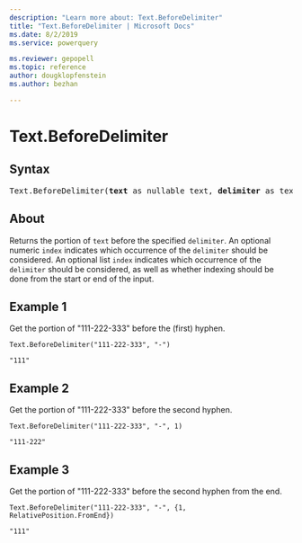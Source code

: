 ```yaml
---
description: "Learn more about: Text.BeforeDelimiter"
title: "Text.BeforeDelimiter | Microsoft Docs"
ms.date: 8/2/2019
ms.service: powerquery

ms.reviewer: gepopell
ms.topic: reference
author: dougklopfenstein
ms.author: bezhan

---
```

# Text.BeforeDelimiter

## Syntax

<pre>
Text.BeforeDelimiter(<b>text</b> as nullable text, <b>delimiter</b> as text, optional <b>index</b> as any) as any
</pre>

## About
Returns the portion of `text` before the specified `delimiter`. An optional numeric `index` indicates which occurrence of the `delimiter` should be considered. An optional list `index` indicates which occurrence of the `delimiter` should be considered, as well as whether indexing should be done from the start or end of the input.

## Example 1
Get the portion of "111-222-333" before the (first) hyphen.

```powerquery-m
Text.BeforeDelimiter("111-222-333", "-")
```

`"111"`

## Example 2
Get the portion of "111-222-333" before the second hyphen.

```powerquery-m
Text.BeforeDelimiter("111-222-333", "-", 1)
```

`"111-222"`

## Example 3
Get the portion of "111-222-333" before the second hyphen from the end.

```powerquery-m
Text.BeforeDelimiter("111-222-333", "-", {1, RelativePosition.FromEnd})
```

`"111"`
